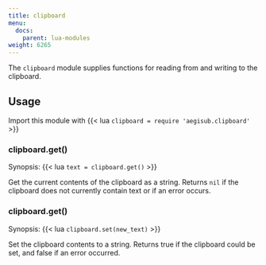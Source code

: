 ```yaml
---
title: clipboard
menu:
  docs:
    parent: lua-modules
weight: 6265
---
```


The `clipboard` module supplies functions for reading from and writing to the clipboard.

## Usage

Import this module with {{\< lua `clipboard = require 'aegisub.clipboard'` >}}

### clipboard.get()

Synopsis: {{\< lua `text = clipboard.get()` >}}

Get the current contents of the clipboard as a string.
Returns `nil` if the clipboard does not currently contain text or if an error occurs.

### clipboard.get()

Synopsis: {{\< lua `clipboard.set(new_text)` >}}

Set the clipboard contents to a string.
Returns true if the clipboard could be set, and false if an error occurred.

